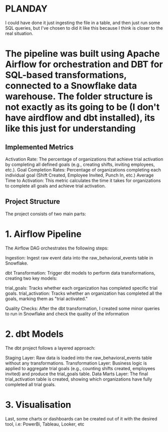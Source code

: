 # PLANDAY

I could have done it just ingesting the file in a table, and then just run some SQL queries, but I've chosen to did it like this because I think is closer to the real situation.

# The pipeline was built using Apache Airflow for orchestration and DBT for SQL-based transformations, connected to a Snowflake data warehouse. The folder structure is not exactly as its going to be (I don't have airdflow and dbt installed), its like this just for understanding

## Implemented Metrics

Activation Rate: The percentage of organizations that achieve trial activation by completing all defined goals (e.g., creating shifts, inviting employees, etc.).
Goal Completion Rates: Percentage of organizations completing each individual goal (Shift Created, Employee Invited, Punch In, etc.)
Average Time to Activation: This metric calculates the time it takes for organizations to complete all goals and achieve trial activation.

## Project Structure

The project consists of two main parts:

# 1. Airflow Pipeline
The Airflow DAG orchestrates the following steps:

Ingestion: Ingest raw event data into the raw_behavioral_events table in Snowflake.

dbt Transformation: Trigger dbt models to perform data transformations, creating two key models:

trial_goals: Tracks whether each organization has completed specific trial goals.
trial_activation: Tracks whether an organization has completed all the goals, marking them as "trial activated."

Quality Checks: After the dbt transformation, I created some minor queries to run in Snowflake and check the quality of the information

# 2. dbt Models
The dbt project follows a layered approach:

Staging Layer: Raw data is loaded into the raw_behavioral_events table without any transformations.
Transformation Layer: Business logic is applied to aggregate trial goals (e.g., counting shifts created, employees invited) and produce the trial_goals table.
Data Marts Layer: The final trial_activation table is created, showing which organizations have fully completed all trial goals.

# 3. Visualisation

Last, some charts or dashboards can be created out of it with the desired tool, i.e: PowerBi, Tableau, Looker, etc

